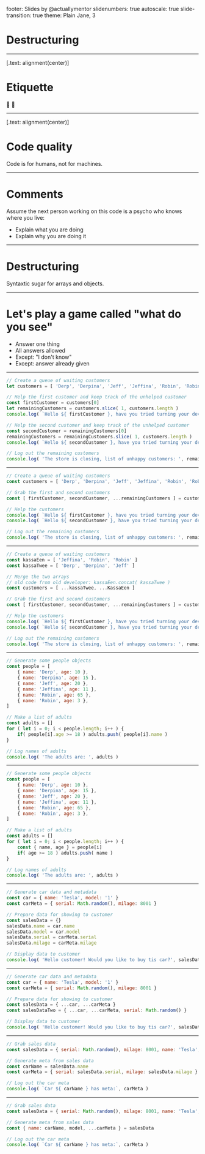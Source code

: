 footer: Slides by @actuallymentor
slidenumbers: true
autoscale: true
slide-transition: true
theme: Plain Jane, 3


# Destructuring

---

[.text: alignment(center)]

# Etiquette

🎥 🎤


---

[.text: alignment(center)]

# Code quality

Code is for humans, not for machines.

---

# Comments

Assume the next person working on this code is a psycho who knows where you live:

- Explain what you are doing
- Explain why you are doing it

---

# Destructuring

Syntaxtic sugar for arrays and objects.

---

# Let's play a game called "what do you see"

- Answer one thing
- All answers allowed
- Except: "I don't know"
- Except: answer already given

---

```javascript
// Create a queue of waiting customers
let customers = [ 'Derp', 'Derpina', 'Jeff', 'Jeffina', 'Robin', 'Robin' ]

// Help the first customer and keep track of the unhelped customer
const firstCustomer = customers[0]
let remainingCustomers = customers.slice( 1, customers.length )
console.log( `Hello ${ firstCustomer }, have you tried turning your device on and off?` )

// Help the second customer and keep track of the unhelped customer
const secondCustomer = remainingCustomers[0]
remainingCustomers = remainingCustomers.slice( 1, customers.length )
console.log( `Hello ${ secondCustomer }, have you tried turning your device on and off?` )

// Log out the remaining customers
console.log( 'The store is closing, list of unhappy customers: ', remainingCustomers )
```

---

```javascript
// Create a queue of waiting customers
const customers = [ 'Derp', 'Derpina', 'Jeff', 'Jeffina', 'Robin', 'Robin' ]

// Grab the first and second customers
const [ firstCustomer, secondCustomer, ...remainingCustomers ] = customers

// Help the customers
console.log( `Hello ${ firstCustomer }, have you tried turning your device on and off?` )
console.log( `Hello ${ secondCustomer }, have you tried turning your device on and off?` )

// Log out the remaining customers
console.log( 'The store is closing, list of unhappy customers: ', remainingCustomers )
```

---

```javascript
// Create a queue of waiting customers
const kassaEen = [ 'Jeffina', 'Robin', 'Robin' ]
const kassaTwee = [ 'Derp', 'Derpina', 'Jeff' ]

// Merge the two arrays
// old code from old developer: kassaEen.concat( kassaTwee )
const customers = [ ...kassaTwee, ...KassaEen ]

// Grab the first and second customers
const [ firstCustomer, secondCustomer, ...remainingCustomers ] = customers

// Help the customers
console.log( `Hello ${ firstCustomer }, have you tried turning your device on and off?` )
console.log( `Hello ${ secondCustomer }, have you tried turning your device on and off?` )

// Log out the remaining customers
console.log( 'The store is closing, list of unhappy customers: ', remainingCustomers )
```

---

```javascript
// Generate some people objects
const people = [
    { name: 'Derp', age: 10 },
    { name: 'Derpina', age: 15 },
    { name: 'Jeff', age: 20 },
    { name: 'Jeffina', age: 11 },
    { name: 'Robin', age: 65 },
    { name: 'Robin', age: 3 },
]

// Make a list of adults
const adults = []
for ( let i = 0; i < people.length; i++ ) {
    if( people[i].age >= 18 ) adults.push( people[i].name )
}

// Log names of adults
console.log( 'The adults are: ', adults )

```

---

```javascript
// Generate some people objects
const people = [
    { name: 'Derp', age: 10 },
    { name: 'Derpina', age: 15 },
    { name: 'Jeff', age: 20 },
    { name: 'Jeffina', age: 11 },
    { name: 'Robin', age: 65 },
    { name: 'Robin', age: 3 },
]

// Make a list of adults
const adults = []
for ( let i = 0; i < people.length; i++ ) {
    const { name, age } = people[i]
    if( age >= 18 ) adults.push( name )
}

// Log names of adults
console.log( 'The adults are: ', adults )

```

---

```javascript
// Generate car data and metadata
const car = { name: 'Tesla', model: '1' }
const carMeta = { serial: Math.random(), milage: 8001 }

// Prepare data for showing to customer
const salesData = {}
salesData.name = car.name
salesData.model = car.model
salesData.serial = carMeta.serial
salesData.milage = carMeta.milage

// Display data to customer
console.log( 'Hello customer! Would you like to buy tis car?', salesData )

```

---

```javascript
// Generate car data and metadata
const car = { name: 'Tesla', model: '1' }
const carMeta = { serial: Math.random(), milage: 8001 }

// Prepare data for showing to customer
const salesData = { ...car, ...carMeta }
const salesDataTwo = { ...car, ...carMeta, serial: Math.random() }

// Display data to customer
console.log( 'Hello customer! Would you like to buy tis car?', salesData )

```

---

```javascript
// Grab sales data
const salesData = { serial: Math.random(), milage: 8001, name: 'Tesla', model: '1' }

// Generate meta from sales data
const carName = salesData.name
const carMeta = { serial: salesData.serial, milage: salesData.milage }

// Log out the car meta
console.log( `Car ${ carName } has meta:`, carMeta )

```

---

```javascript
// Grab sales data
const salesData = { serial: Math.random(), milage: 8001, name: 'Tesla', model: '1' }

// Generate meta from sales data
const { name: carName, model, ...carMeta } = salesData

// Log out the car meta
console.log( `Car ${ carName } has meta:`, carMeta )

```
